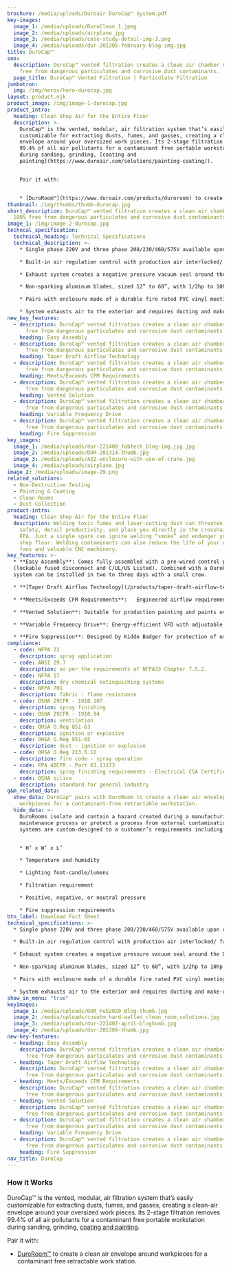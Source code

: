 ```yaml
---
brochure: /media/uploads/Duroair DuroCap™ System.pdf
key-images:
  image_1: /media/uploads/DuroClean 1.jpeg
  image_2: /media/uploads/airplane.jpg
  image_3: /media/uploads/case-study-detail-img-3.png
  image_4: /media/uploads/dur-201305-february-blog-img.jpg
title: DuroCap™
seo:
  description: DuroCap™ vented filtration creates a clean air chamber nearly 100%
    free from dangerous particulates and corrosive dust contaminants.
  page_title: DuroCap™ Vented Filtration | Particulate Filtration
jumbotron:
  img: /img/heros/hero-durocap.jpg
layout: product.njk
product_image: /img/image-1-durocap.jpg
product_intro:
  heading: Clean Shop Air for the Entire Floor
  description: >-
    DuroCap™ is the vented, modular, air filtration system that’s easily
    customizable for extracting dusts, fumes, and gasses, creating a clean-air
    envelope around your oversized work pieces. Its 2-stage filtration removes
    99.4% of all air pollutants for a contaminant free portable workstation
    during sanding, grinding, [coating and
    painting](https://www.duroair.com/solutions/painting-coating/).


    Pair it with:


    * [DuroRoom™](https://www.duroair.com/products/duroroom) to create a clean air envelope around workpieces for a contaminant free retractable work station.
thumbnail: /img/thumbs/thumb-durocap.jpg
short_description: DuroCap™ vented filtration creates a clean air chamber nearly
  100% free from dangerous particulates and corrosive dust contaminants.
image_1: /img/image-2-durocap.jpg
techncal_specification:
  technical_heading: Technical Specifications
  technical_description: >-
    * Single phase 220V and three phase 208/230/460/575V available upon request.

    * Built-in air regulation control with production air interlocked/ fans for safety.

    * Exhaust system creates a negative pressure vacuum seal around the DuroRoom to ensure no contaminants or VOCs are released into the main work environment and are directed through the exhaust system’s filters to the exterior.

    * Non-sparking aluminum blades, sized 12” to 60”, with 1/2hp to 10hp motors dependent on required airflow.

    * Pairs with enclosure made of a durable fire rated PVC vinyl meeting the requirements of NFPA 701.

    * System exhausts air to the exterior and requires ducting and make-up air.
new_key_features:
  - description: DuroCap™ vented filtration creates a clean air chamber nearly 100%
      free from dangerous particulates and corrosive dust contaminants.
    heading: Easy Assembly
  - description: DuroCap™ vented filtration creates a clean air chamber nearly 100%
      free from dangerous particulates and corrosive dust contaminants.
    heading: Taper Draft Airflow Technology
  - description: DuroCap™ vented filtration creates a clean air chamber nearly 100%
      free from dangerous particulates and corrosive dust contaminants.
    heading: Meets/Exceeds CFM Requirements
  - description: DuroCap™ vented filtration creates a clean air chamber nearly 100%
      free from dangerous particulates and corrosive dust contaminants.
    heading: Vented Solution
  - description: DuroCap™ vented filtration creates a clean air chamber nearly 100%
      free from dangerous particulates and corrosive dust contaminants.
    heading: Variable Frequency Drive
  - description: DuroCap™ vented filtration creates a clean air chamber nearly 100%
      free from dangerous particulates and corrosive dust contaminants.
    heading: Fire Suppression
key_images:
  image_1: /media/uploads/dur-221408_fabtech_blog-img.jpg.jpg
  image_2: /media/uploads/DUR-201314-thumb.jpg
  image_3: /media/uploads/AZZ-enclosure-with-use-of-crane.jpg
  image_4: /media/uploads/airplane.jpg
image_2: /media/uploads/image-29.png
related_solutions:
  - Non-Destructive Testing
  - Painting & Coating
  - Clean Rooms
  - Dust Collection
product-intro:
  heading: Clean Shop Air for the Entire Floor
  description: Welding toxic fumes and laser-cutting dust can threaten employee
    safety, derail productivity, and place you directly in the crosshairs of the
    EPA. Just a single spark can ignite welding “smoke” and endanger your entire
    shop floor. Welding contaminants can also reduce the life of your cooling
    fans and valuable CNC machinery.
key_features: >-
  * **Easy Assembly**: Comes fully assembled with a pre-wired control panel
  (lockable fused disconnect and C/UL/US Listed). Combined with a DuroRoom, the
  system can be installed in two to three days with a small crew.

  * **[Taper Draft Airflow Technology](/products/taper-draft-airflow-technology)**: Directs air down the center of the enclosure to maximize control of overspray, keep the sidewalls clean, and speed drying time.

  * **Meets/Exceeds CFM Requirements**:   Engineered airflow requirements from 13,500 CFM to 120,000 CFM and beyond, to achieve airflow over 100 FPM at the intake filter face and ensure airflow remains below code requirements of 25% of the LEL (lower explosion limit).

  * **Vented Solution**: Suitable for production painting and paints over 2.8 lbs VOCs per gallon.

  * **Variable Frequency Drive**: Energy-efficient VFD with adjustable air speeds, doubles as a soft starter to eliminate the need for a motor starter.

  * **Fire Suppression**: Designed by Kidde Badger for protection of exhaust systems and the enclosure, while meeting NFPA 17 standards and is UL listed. Wet or dry systems are available depending upon requirements. Wet systems are for non-retracting only.
compliance:
  - code: NFPA 33
    description: spray application
  - code: ANSI Z9.7
    description: as per the requirements of NFPA33 Chapter 7.5.2.
  - code: NFPA 17
    description: dry chemical extinguishing systems
  - code: NFPA 701
    description: fabric - flame resistance
  - code: OSHA 29CFR - 1910.107
    description: spray finishing
  - code: OSHA 29CFR - 1910.94
    description: ventilation
  - code: OHSA O.Reg 851-63
    description: ignition or explosive
  - code: OHSA O.Reg 851-65
    description: dust - ignition or explosive
  - code: OHSA O.Reg 213.5.12
    description: fire code - spray operation
  - code: EPA 40CFR - Part 63.11173
    description: spray finishing requirements - Electrical CSA Certified
  - code: OSHA silica
    description: standard for general industry
g&m_related_data:
  show_data: DuroCap™ pairs with DuroRoom to create a clean air envelope around
    workpieces for a contaminant-free retractable workstation.
  hide_data: >-
    DuroRooms isolate and contain a hazard created during a manufacturing and
    maintenance process or protect a process from external contamination. All
    systems are custom-designed to a customer’s requirements including:


    * H’ x W’ x L’

    * Temperature and humidity

    * Lighting foot-candle/lumens

    * Filtration requirement

    * Positive, negative, or neutral pressure

    * Fire suppression requirements
btn_label: Download Fact Sheet
technical_specifications: >-
  * Single phase 220V and three phase 208/230/460/575V available upon request.

  * Built-in air regulation control with production air interlocked/ fans for safety.

  * Exhaust system creates a negative pressure vacuum seal around the DuroRoom to ensure no contaminants or VOCs are released into the main work environment and are directed through the exhaust system’s filters to the exterior.

  * Non-sparking aluminum blades, sized 12” to 60”, with 1/2hp to 10hp motors dependent on required airflow.

  * Pairs with enclosure made of a durable fire rated PVC vinyl meeting the requirements of NFPA 701.

  * System exhausts air to the exterior and requires ducting and make-up air.
show_in_menu: "true"
keyImages:
  image_1: /media/uploads/DUR_Feb2020_Blog-thumb.jpg
  image_2: /media/uploads/cusotm_hard-walled_clean_room_solutions.jpg
  image_3: /media/uploads/dur-221402-april-bloghumb.jpg
  image_4: /media/uploads/dur-201309-thumb.jpg
new-key-features:
  - heading: Easy Assembly
    description: DuroCap™ vented filtration creates a clean air chamber nearly 100%
      free from dangerous particulates and corrosive dust contaminants.
  - heading: Taper Draft Airflow Technology
    description: DuroCap™ vented filtration creates a clean air chamber nearly 100%
      free from dangerous particulates and corrosive dust contaminants.
  - heading: Meets/Exceeds CFM Requirements
    description: DuroCap™ vented filtration creates a clean air chamber nearly 100%
      free from dangerous particulates and corrosive dust contaminants.
  - heading: Vented Solution
    description: DuroCap™ vented filtration creates a clean air chamber nearly 100%
      free from dangerous particulates and corrosive dust contaminants.
  - description: DuroCap™ vented filtration creates a clean air chamber nearly 100%
      free from dangerous particulates and corrosive dust contaminants.
    heading: Variable Frequency Drive
  - description: DuroCap™ vented filtration creates a clean air chamber nearly 100%
      free from dangerous particulates and corrosive dust contaminants.
    heading: Fire Suppression
nav_title: DuroCap
---
```

### How it Works

DuroCap™ is the vented, modular, air filtration system that’s easily customizable for extracting dusts, fumes, and gasses, 
creating a clean-air envelope around your oversized work pieces. Its 2-stage filtration removes 99.4% of all 
air pollutants for a contaminant free portable workstation during sanding, grinding, [coating and painting](/solutions/painting-coating/).

Pair it with:

* [DuroRoom™](/products/duroroom) to create a clean air envelope around workpieces for a contaminant free retractable work station.
